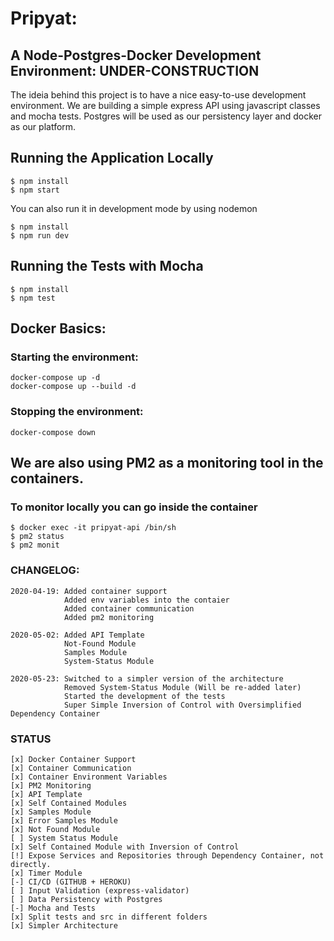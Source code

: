 # Pripyat:
## A Node-Postgres-Docker Development Environment: UNDER-CONSTRUCTION
The ideia behind this project is to have a nice easy-to-use development environment. We are building a simple express API using javascript classes and mocha tests. Postgres will be used as our persistency layer and docker as our platform.

## Running the Application Locally
    $ npm install
    $ npm start

You can also run it in development mode by using nodemon

    $ npm install
    $ npm run dev

## Running the Tests with Mocha

    $ npm install
    $ npm test

## Docker Basics:
### Starting the environment:
    docker-compose up -d
    docker-compose up --build -d

### Stopping the environment:
    docker-compose down

## We are also using PM2 as a monitoring tool in the containers.
### To monitor locally you can go inside the container
    $ docker exec -it pripyat-api /bin/sh
    $ pm2 status
    $ pm2 monit

### CHANGELOG:
    2020-04-19: Added container support
                Added env variables into the contaier
                Added container communication
                Added pm2 monitoring
    
    2020-05-02: Added API Template
                Not-Found Module
                Samples Module
                System-Status Module

    2020-05-23: Switched to a simpler version of the architecture
                Removed System-Status Module (Will be re-added later)
                Started the development of the tests
                Super Simple Inversion of Control with Oversimplified Dependency Container

### STATUS
    [x] Docker Container Support
    [x] Container Communication
    [x] Container Environment Variables
    [x] PM2 Monitoring
    [x] API Template
    [x] Self Contained Modules
    [x] Samples Module
    [x] Error Samples Module
    [x] Not Found Module
    [ ] System Status Module
    [x] Self Contained Module with Inversion of Control
    [!] Expose Services and Repositories through Dependency Container, not directly.
    [x] Timer Module
    [-] CI/CD (GITHUB + HEROKU)
    [ ] Input Validation (express-validator)
    [ ] Data Persistency with Postgres
    [-] Mocha and Tests
    [x] Split tests and src in different folders
    [x] Simpler Architecture
